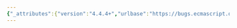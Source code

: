 ```yaml
---
{"_attributes":{"version":"4.4.4+","urlbase":"https://bugs.ecmascript.org/","maintainer":"dherman@mozilla.com"},"bug":{"bug_id":2784,"creation_ts":"2014-05-01 08:46:00 -0700","short_desc":"22.2.2.1.1 TypedArrayFrom: Add steps to initialize typed array when @@iterator not present","delta_ts":"2014-06-16 17:08:19 -0700","product":"Draft for 6th Edition","component":"technical issue","version":"Rev 24: April 27, 2014 Draft","rep_platform":"All","op_sys":"All","bug_status":"RESOLVED","resolution":"FIXED","priority":"Normal","bug_severity":"enhancement","everconfirmed":true,"reporter":{"uid":"andrebargull","name":"André Bargull"},"assigned_to":{"uid":"allen","name":"Allen Wirfs-Brock"},"long_desc":[{"commentid":8078,"comment_count":0,"who":{"uid":"andrebargull","name":"André Bargull"},"bug_when":"2014-05-01 08:46:53 -0700","thetext":"22.2.2.1.1 Runtime Semantics: TypedArrayFrom( constructor, target, items, mapfn, thisArg ):\n\nAdd steps to initialize typed array object when @@iterator not present.\n\n\nTest case:\n---\nnew Int8Array({length:0})\n---"},{"commentid":8543,"comment_count":1,"who":{"uid":"allen","name":"Allen Wirfs-Brock"},"bug_when":"2014-05-17 17:46:05 -0700","thetext":"fixed in rev25 editor's draft"},{"commentid":9034,"comment_count":2,"who":{"uid":"allen","name":"Allen Wirfs-Brock"},"bug_when":"2014-06-16 17:06:19 -0700","thetext":"fixed in rev25 editor's draft"},{"commentid":9035,"comment_count":3,"who":{"uid":"allen","name":"Allen Wirfs-Brock"},"bug_when":"2014-06-16 17:08:19 -0700","thetext":"fixed in rev25 editor's draft"}]}}
---
```

